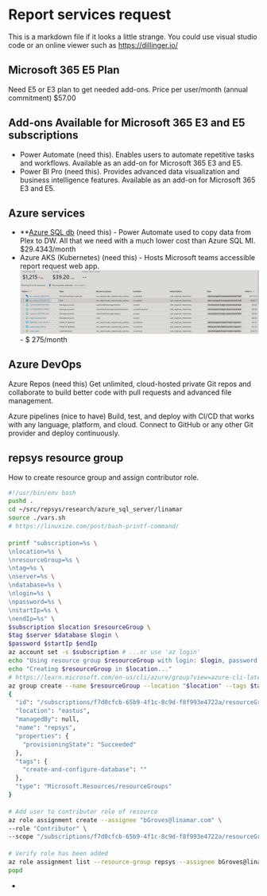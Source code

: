 # Report services request

This is a markdown file if it looks a little strange. You could use visual studio code or an online viewer such as <https://dillinger.io/>

## Microsoft 365 E5 Plan
Need E5 or E3 plan to get needed add-ons.
Price per user/month (annual commitment)	$57.00

## Add-ons Available for Microsoft 365 E3 and E5 subscriptions
- Power Automate (need this).	Enables users to automate repetitive tasks and workflows. Available as an add-on for Microsoft 365 E3 and E5.
- Power BI Pro (need this).	Provides advanced data visualization and business intelligence features. Available as an add-on for Microsoft 365 E3 and E5.

## Azure services

- **[Azure SQL db](https://azure.microsoft.com/en-us/pricing/details/azure-sql-database/single/) (need this) - Power Automate used to copy data from Plex to DW.  All that we need with a much lower cost than Azure SQL MI. $29.4343/month
- Azure AKS (Kubernetes) (need this) - Hosts Microsoft teams accessible report request web app.
![AKS Cost](aks_cost.png)  - $ 275/month


## Azure DevOps 

Azure Repos (need this)
Get unlimited, cloud-hosted private Git repos and collaborate to build better code with pull requests and advanced file management.

Azure pipelines (nice to have)
Build, test, and deploy with CI/CD that works with any language, platform, and cloud. Connect to GitHub or any other Git provider and deploy continuously.

## repsys resource group

How to create resource group and assign contributor role.

```bash
#!/usr/bin/env bash
pushd .
cd ~/src/repsys/research/azure_sql_server/linamar
source ./vars.sh
# https://linuxize.com/post/bash-printf-command/

printf "subscription=%s \
\nlocation=%s \
\nresourceGroup=%s \
\ntag=%s \
\nserver=%s \
\ndatabase=%s \
\nlogin=%s \
\npassword=%s \
\nstartIp=%s \
\nendIp=%s" \
$subscription $location $resourceGroup \
$tag $server $database $login \
$password $startIp $endIp
az account set -s $subscription # ...or use 'az login'
echo "Using resource group $resourceGroup with login: $login, password: $password..."
echo "Creating $resourceGroup in $location..."
# https://learn.microsoft.com/en-us/cli/azure/group?view=azure-cli-latest#az-group-create
az group create --name $resourceGroup --location "$location" --tags $tag
{
  "id": "/subscriptions/f7d0cfcb-65b9-4f1c-8c9d-f8f993e4722a/resourceGroups/repsys",
  "location": "eastus",
  "managedBy": null,
  "name": "repsys",
  "properties": {
    "provisioningState": "Succeeded"
  },
  "tags": {
    "create-and-configure-database": ""
  },
  "type": "Microsoft.Resources/resourceGroups"
}

# Add user to contributor role of resource
az role assignment create --assignee "bGroves@linamar.com" \
--role "Contributor" \
--scope "/subscriptions/f7d0cfcb-65b9-4f1c-8c9d-f8f993e4722a/resourceGroups/repsys"

# Verify role has been added
az role assignment list --resource-group repsys --assignee bGroves@linamar.com --output json --query '[].{principalName:principalName, roleDefinitionName:roleDefinitionName, scope:scope}'
popd
```
- 

